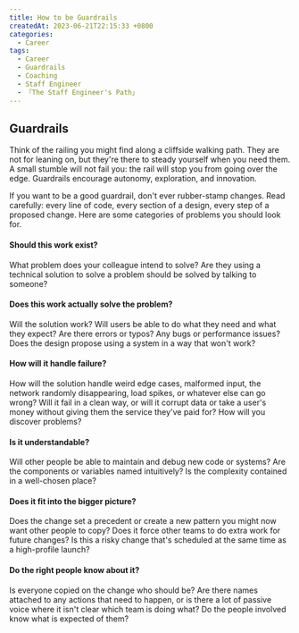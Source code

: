 ```yaml
---
title: How to be Guardrails
createdAt: 2023-06-21T22:15:33 +0800
categories: 
  - Career
tags: 
  - Career
  - Guardrails
  - Coaching
  - Staff Engineer
  - 「The Staff Engineer's Path」
---
```


## Guardrails

Think of the railing you might find along a cliffside walking path. They are not for leaning on, but they're there
to steady yourself when you need them. A small stumble will not fail you: the rail will stop you from going
over the edge. Guardrails encourage autonomy, exploration, and innovation.

If you want to be a good guardrail, don't ever rubber-stamp changes. Read carefully: every line of code, every section
of a design, every step of a proposed change. Here are some categories of problems you should look for.

#### Should this work exist?

What problem does your colleague intend to solve? Are they using a technical solution to solve a problem should be
solved by talking to someone?

#### Does this work actually solve the problem?

Will the solution work? Will users be able to do what they need and what they expect? Are there errors or typos?
Any bugs or performance issues? Does the design propose using a system in a way that won't work?

#### How will it handle failure?

How will the solution handle weird edge cases, malformed input, the network randomly disappearing, load spikes,
or whatever else can go wrong? Will it fail in a clean way, or will it corrupt data or take a user's money without
giving them the service they've paid for? How will you discover problems?

#### Is it understandable?

Will other people be able to maintain and debug new code or systems? Are the components or variables named intuitively?
Is the complexity contained in a well-chosen place?

#### Does it fit into the bigger picture?

Does the change set a precedent or create a new pattern you might now want other people to copy? Does it force other
teams to do extra work for future changes? Is this a risky change that's scheduled at the same time as a high-profile
launch?

#### Do the right people know about it?

Is everyone copied on the change who should be? Are there names attached to any actions that need to happen, or is
there a lot of passive voice where it isn't clear which team is doing what? Do the people involved know what is
expected of them?



